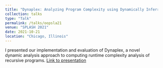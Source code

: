 ```yaml
---
title: "Dynaplex: Analyzing Program Complexity using Dynamically Inferred Recurrence Relations"
collection: talks
type: "Talk"
permalink: /talks/oopsla21
venue: "SPLASH 2021"
date: 2021-10-21
location: "Chicago, Illinois"
---
```

I presented our implementation and evaluation of Dynaplex, a novel dynamic analysis approach to computing runtime complexity analysis of recursive programs. 
[Link to presentation](https://www.youtube.com/watch?v=3W7XQwLpEzI)
